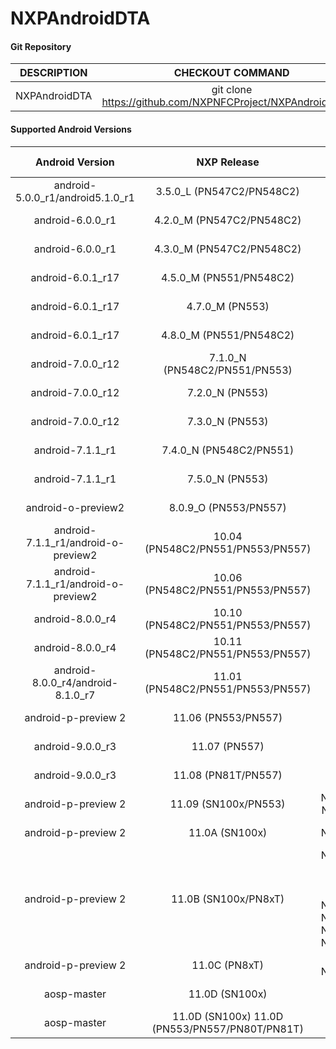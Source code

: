 # NXPAndroidDTA


#### Git Repository

| DESCRIPTION        | CHECKOUT COMMAND          |
| :-------------: |:-------------:| 
| NXPAndroidDTA    |  git clone https://github.com/NXPNFCProject/NXPAndroidDTA.git |

#### Supported Android Versions

| Android Version        | NXP Release          | NXP Tag  | DTA Version |
| :-------------: |:-------------:| :-----:| :------:|
| android-5.0.0_r1/android5.1.0_r1     |  3.5.0_L (PN547C2/PN548C2) |  NFC_NCIHALx_AR0F.3.5.0_L_OpnSrc |  DTA 08.03 |
| android-6.0.0_r1                     |  4.2.0_M (PN547C2/PN548C2) |  NFC_NCIHALx_AR0F.4.2.0_M_OpnSrc |  DTA 08.05 |
| android-6.0.0_r1                     |  4.3.0_M (PN547C2/PN548C2) |  NFC_NCIHALx_AR0F.4.3.0_M_OpnSrc |  DTA 08.08 |
| android-6.0.1_r17                    |  4.5.0_M (PN551/PN548C2) |  NFC_NCIHALx_AR3C.4.5.0_M_OpnSrc |  DTA 08.0A |
| android-6.0.1_r17                    |  4.7.0_M (PN553)   |  NFC_NCIHALx_ARC0.4.7.0_M_OpnSrc |  DTA 08.0C |
| android-6.0.1_r17                    |  4.8.0_M (PN551/PN548C2)   |  NFC_NCIHALx_AR3C.4.8.0_M_OpnSrc |  DTA 08.0C |
| android-7.0.0_r12                     |  7.1.0_N (PN548C2/PN551/PN553) |  NFC_NCIHALx_ARFC.7.1.0_N_OpnSrc | DTA 09.03 |
| android-7.0.0_r12                     |  7.2.0_N (PN553) |  NFC_NCIHALx_ARC0.7.2.0_N_OpnSrc | DTA 09.04 |
| android-7.0.0_r12                     |  7.3.0_N (PN553) |  NFC_NCIHALx_ARC0.7.3.0_N_OpnSrc | DTA 09.05 |
| android-7.1.1_r1                     |  7.4.0_N (PN548C2/PN551) |  NFC_NCIHALx_AR3C.7.4.0_N_OpnSrc | DTA 09.06 |
| android-7.1.1_r1                     |  7.5.0_N (PN553) |  NFC_NCIHALx_ARC0.7.5.0_N_OpnSrc | DTA 09.06 |
| android-o-preview2                     |  8.0.9_O (PN553/PN557) |  NFC_NCIHALx_AR1800.8.0.9_O_OpnSrc | DTA 10.04 |
| android-7.1.1_r1/android-o-preview2                     |  10.04 (PN548C2/PN551/PN553/PN557) |  NFC_DTA_v10.04_OpnSrc | DTA 10.04 |
| android-7.1.1_r1/android-o-preview2                     |  10.06 (PN548C2/PN551/PN553/PN557) |  NFC_DTA_v10.06_OpnSrc | DTA 10.06 |
| android-8.0.0_r4               |  10.10 (PN548C2/PN551/PN553/PN557) |  NFC_DTA_v10.10_OpnSrc | DTA 10.10 |
| android-8.0.0_r4               |  10.11 (PN548C2/PN551/PN553/PN557) |  NFC_DTA_v10.11_OpnSrc | DTA 10.11 |
| android-8.0.0_r4/android-8.1.0_r7              |  11.01 (PN548C2/PN551/PN553/PN557) |  NFC_NCIHALx_AR00C0.8.4.0_OpnSrc | DTA 11.01 |
| android-p-preview 2               |  11.06 (PN553/PN557) |  NFC_NCIHALx_AR00C0.9.0.D_OpnSrc | DTA 11.06 |
| android-9.0.0_r3              |  11.07 (PN557) |  NFC_NCIHALx_AR0800.9.1.0_OpnSrc | DTA 11.07 |
| android-9.0.0_r3              |  11.08 (PN81T/PN557) |  NFC_NCIHALx_AR1800.9.2.0_OpnSrc | DTA 11.08 |
| android-p-preview 2               |  11.09 (SN100x/PN553) |  NFC_NCIHALx_AR2000.09.00.0C_OpnSrc NFC_NCIHALx_AR2000.09.00.0F_OpnSrc | DTA 11.09 |
| android-p-preview 2               |  11.0A (SN100x) |  NFC_NCIHALx_AR2000.09.00.11_OpnSrc | DTA 11.0A |
| android-p-preview 2               |  11.0B (SN100x/PN8xT) | NFC_NCIHALx_AR2000.09.00.13_OpnSrc NFC_NCIHALx_AR0040.9.3.0_OpnSrc  NFC_NCIHALx_AR00C0.9.4.0_OpnSrc NFC_NCIHALx_AR1800.9.5.0_OpnSrc  NFC_NCIHALx_AR2000.09.00.15_OpnSrc  NFC_NCIHALx_AR2000.09.00.16_OpnSrc NFC_NCIHALx_AR2000.09.00.17_OpnSrc NFC_NCIHALx_AR2000.09.00.18_OpnSrc | DTA 11.0B |
| android-p-preview 2               |  11.0C (PN8xT) | NFC_NCIHALx_AR18C0.9.6.0_OpnSrc NFC_NCIHALx_AR2000.09.00.19_OpnSrc | DTA 11.0C |
| aosp-master                       |  11.0D (SN100x) | NFC_AR_00_2000_10.00.04_OpnSrc | DTA 11.0D |
| aosp-master                       | 11.0D (SN100x)  11.0D (PN553/PN557/PN80T/PN81T) | NFC_AR_00_6000_10.00.06_OpnSrc NFC_AR_00_18C0_10.01.00_OpnSrc | DTA 11.0D |

